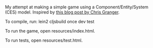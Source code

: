 My attempt at making a simple game using a Component/Entity/System (CES) model. Inspired by [this blog post by Chris Granger](http://www.chris-granger.com/2012/12/11/anatomy-of-a-knockout/).

To compile, run:
    lein2 cljsbuild once dev test

To run the game, open resources/index.html.

To run tests, open resources/test.html.
